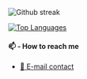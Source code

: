 ![Github streak](https://github-readme-streak-stats.herokuapp.com/?user=PierreBouffartigue&layout=compact&theme=algolia&hide_border=true)
  
[![Top Languages](https://github-readme-stats.vercel.app/api/top-langs/?username=PierreBouffartigue&layout=compact&theme=algolia&hide_border=true)](https://github.com/PierreBouffartigue)

#### 📫 - How to reach me

- [📧 E-mail contact](mailto:pierre.bouffartigue@yahoo.fr)

<!--
**PierreBouffartigue/PierreBouffartigue** is a ✨ _special_ ✨ repository because its `README.md` (this file) appears on your GitHub profile.

Here are some ideas to get you started:

- 🔭 I’m currently working on ...
- 🌱 I’m currently learning ...
- 👯 I’m looking to collaborate on ...
- 🤔 I’m looking for help with ...
- 💬 Ask me about ...
- 📫 How to reach me: ...
- 😄 Pronouns: ...
- ⚡ Fun fact: ...
-->
